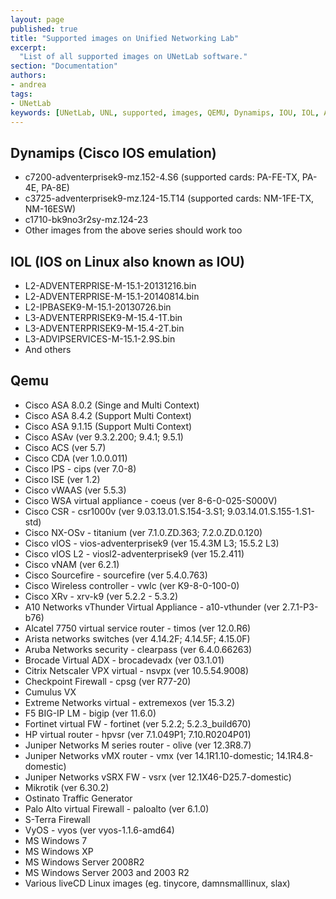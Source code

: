 ```yaml
---
layout: page
published: true
title: "Supported images on Unified Networking Lab"
excerpt:
  "List of all supported images on UNetLab software."
section: "Documentation"
authors:
- andrea
tags:
- UNetLab
keywords: [UNetLab, UNL, supported, images, QEMU, Dynamips, IOU, IOL, ASA, ASAv, XR, TiMOS, F5]
---
```

## Dynamips (Cisco IOS emulation)

* c7200-adventerprisek9-mz.152-4.S6 (supported cards: PA-FE-TX, PA-4E, PA-8E)
* c3725-adventerprisek9-mz.124-15.T14 (supported cards: NM-1FE-TX, NM-16ESW)
* c1710-bk9no3r2sy-mz.124-23
* Other images from the above series should work too

## IOL (IOS on Linux also known as IOU)

* L2-ADVENTERPRISE-M-15.1-20131216.bin
* L2-ADVENTERPRISE-M-15.1-20140814.bin
* L2-IPBASEK9-M-15.1-20130726.bin
* L3-ADVENTERPRISEK9-M-15.4-1T.bin
* L3-ADVENTERPRISEK9-M-15.4-2T.bin
* L3-ADVIPSERVICES-M-15.1-2.9S.bin
* And others

## Qemu

* Cisco ASA 8.0.2 (Singe and Multi Context)
* Cisco ASA 8.4.2 (Support Multi Context)
* Cisco ASA 9.1.15 (Support Multi Context)
* Cisco ASAv (ver 9.3.2.200; 9.4.1; 9.5.1)
* Cisco ACS (ver 5.7)
* Cisco CDA (ver 1.0.0.011)
* Cisco IPS - cips (ver 7.0-8)
* Cisco ISE (ver 1.2)
* Cisco vWAAS (ver 5.5.3)
* Cisco WSA virtual appliance - coeus (ver 8-6-0-025-S000V)
* Cisco CSR - csr1000v (ver 9.03.13.01.S.154-3.S1; 9.03.14.01.S.155-1.S1-std)
* Cisco NX-OSv - titanium (ver 7.1.0.ZD.363; 7.2.0.ZD.0.120)
* Cisco vIOS - vios-adventerprisek9 (ver 15.4.3M L3; 15.5.2 L3)
* Cisco vIOS L2 - viosl2-adventerprisek9 (ver 15.2.411)
* Cisco vNAM (ver 6.2.1)
* Cisco Sourcefire - sourcefire (ver 5.4.0.763)
* Cisco Wireless controller - vwlc (ver K9-8-0-100-0)
* Cisco XRv - xrv-k9 (ver 5.2.2 - 5.3.2)
* A10 Networks vThunder Virtual Appliance - a10-vthunder (ver 2.7.1-P3-b76)
* Alcatel 7750 virtual service router - timos (ver 12.0.R6)
* Arista networks switches (ver 4.14.2F; 4.14.5F; 4.15.0F)
* Aruba Networks security - clearpass (ver 6.4.0.66263)
* Brocade Virtual ADX - brocadevadx (ver 03.1.01)
* Citrix Netscaler VPX virtual - nsvpx (ver 10.5.54.9008)
* Checkpoint Firewall - cpsg (ver R77-20)
* Cumulus VX
* Extreme Networks virtual - extremexos (ver 15.3.2)
* F5 BIG-IP LM - bigip (ver 11.6.0)
* Fortinet virtual FW - fortinet (ver 5.2.2; 5.2.3_build670)
* HP virtual router - hpvsr (ver 7.1.049P1; 7.10.R0204P01)
* Juniper Networks M series router - olive (ver 12.3R8.7)
* Juniper Networks vMX router - vmx (ver 14.1R1.10-domestic; 14.1R4.8-domestic)
* Juniper Networks vSRX FW - vsrx (ver 12.1X46-D25.7-domestic)
* Mikrotik (ver 6.30.2)
* Ostinato Traffic Generator
* Palo Alto virtual Firewall - paloalto (ver 6.1.0)
* S-Terra Firewall 
* VyOS - vyos (ver vyos-1.1.6-amd64)
* MS Windows 7
* MS Windows XP
* MS Windows Server 2008R2
* MS Windows Server 2003 and 2003 R2
* Various liveCD Linux images (eg. tinycore, damnsmalllinux, slax)
